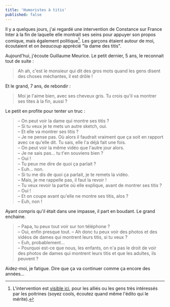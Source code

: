 ```yaml
---
title: 'Humoristes à titis'
published: false
---
```


Il y a quelques jours, j'ai regardé une intervention de Constance sur France Inter à la fin de laquelle elle montrait ses seins pour appuyer son propos comique, mais également politique[^seins]. Les garçons étaient autour de moi, écoutaient et on _beaucoup_ apprécié "la dame des titis".

<!-- more -->

Aujourd'hui, j'écoute Guillaume Meurice. Le petit dernier, 5 ans, le reconnait tout de suite :

> Ah ah, c'est le monsieur qui dit des gros mots quand les gens disent des choses méchantes, il est drôle !

Et le grand, 7 ans, de rebondir :

> Moi je l'aime bien, avec ses cheveux gris. Tu crois qu'il va montrer ses tites à la fin, aussi ?

Le petit en profite pour tenter un truc :

> – On peut voir la dame qui montre ses titis ?  
> – Si tu veux je te mets un autre sketch, oui.  
> – Et elle va montrer ses titis ?  
> – Je ne pense pas. Où alors il faudrait vraiment que ça soit en rapport avec ce qu'elle dit. Tu sais, elle l'a déjà fait une fois.  
> – On peut voir la même vidéo que l'autre jour alors.  
> – Je ne sais pas… tu t'en souviens bien ?  
> – Oui !  
> – Tu peux me dire de quoi ça parlait ?  
> – Euh… non.  
> – Si tu me dis de quoi ça parlait, je te remets la vidéo.  
> – Mais, je me rappelle pas, il faut la revoir !  
> – Tu veux revoir la partie où elle explique, avant de montrer ses titis ?  
> – Oui !  
> – Et on coupe avant qu'elle ne montre ses titis, alos ?  
> – Euh, non !  

Ayant compris qu'il était dans une impasse, il part en boudant. Le grand enchaine.

> – Papa, tu peux tout voir sur ton téléphone ?  
> – Oui, enfin presque tout.
> – Ah donc tu peux voir des photos et des vidéos de dames qui montrent leurs titis, si tu veux ?  
> – Euh, probablement…  
> – Pourquoi est-ce que nous, les enfants, on n'a pas le droit de voir des photos de dames qui montrent leurs titis et que les adultes, ils peuvent ?

Aidez-moi, je fatigue. Dire que ça va continuer comme ça encore des années…

[^seins]: L'intervention est [visible ici](https://www.youtube.com/watch?v=6U6ZcdVl7JA), pour les alliés ou les gens très intéressés par les poitrines (soyez cools, écoutez quand même l'édito qui le mérite).